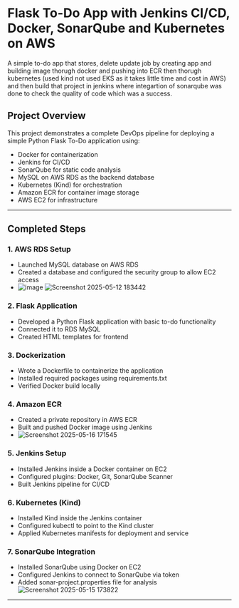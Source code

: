 # Flask To-Do App with Jenkins CI/CD, Docker, SonarQube and Kubernetes on AWS
A simple to-do app that stores, delete update job by creating app and building image thorugh docker and pushing into ECR then thorugh kubernetes (used kind not used EKS as it takes little time and cost in AWS) and then build that project in jenkins where integartion of sonarqube was done to check the quality of code which was a success.
## Project Overview

This project demonstrates a complete DevOps pipeline for deploying a simple Python Flask To-Do application using:

- Docker for containerization
- Jenkins for CI/CD
- SonarQube for static code analysis
- MySQL on AWS RDS as the backend database
- Kubernetes (Kind) for orchestration
- Amazon ECR for container image storage
- AWS EC2 for infrastructure

---

## Completed Steps

### 1. AWS RDS Setup
- Launched MySQL database on AWS RDS
- Created a database and configured the security group to allow EC2 access
- ![image](https://github.com/user-attachments/assets/36159b10-79c9-4def-9887-28a6f814a479)
![Screenshot 2025-05-12 183442](https://github.com/user-attachments/assets/cddd82f9-7707-4e20-8d18-3beeef2486fc)

### 2. Flask Application
- Developed a Python Flask application with basic to-do functionality
- Connected it to RDS MySQL
- Created HTML templates for frontend

### 3. Dockerization
- Wrote a Dockerfile to containerize the application
- Installed required packages using requirements.txt
- Verified Docker build locally

### 4. Amazon ECR
- Created a private repository in AWS ECR
- Built and pushed Docker image using Jenkins
- ![Screenshot 2025-05-16 171545](https://github.com/user-attachments/assets/be8ce332-625a-4a54-b7e7-c61b13d39a16)


### 5. Jenkins Setup
- Installed Jenkins inside a Docker container on EC2
- Configured plugins: Docker, Git, SonarQube Scanner
- Built Jenkins pipeline for CI/CD

### 6. Kubernetes (Kind)
- Installed Kind inside the Jenkins container
- Configured kubectl to point to the Kind cluster
- Applied Kubernetes manifests for deployment and service

### 7. SonarQube Integration
- Installed SonarQube using Docker on EC2
- Configured Jenkins to connect to SonarQube via token
- Added sonar-project.properties file for analysis
![Screenshot 2025-05-15 173822](https://github.com/user-attachments/assets/a2e801a6-0765-42a8-b341-868b8b8b1097)

---
